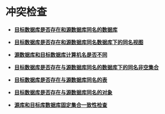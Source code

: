 # 冲突检查<a name="drs_11_0070"></a>

-   **[目标数据库是否存在和源数据库同名的数据库](目标数据库是否存在和源数据库同名的数据库.md)**  

-   **[目标数据库是否存在和源数据库同名数据库下的同名视图](目标数据库是否存在和源数据库同名数据库下的同名视图.md)**  

-   **[源数据库和目标数据库计算机名是否不同](源数据库和目标数据库计算机名是否不同.md)**  

-   **[目标数据库是否存在与源数据库同名的数据库下的同名非空集合](目标数据库是否存在与源数据库同名的数据库下的同名非空集合.md)**  

-   **[目标数据库是否存在与源数据库同名的表](目标数据库是否存在与源数据库同名的表.md)**  

-   **[目标数据库是否存在与源数据库同名的对象](目标数据库是否存在与源数据库同名的对象.md)**  

-   **[源库和目标库数据库固定集合一致性检查](源库和目标库数据库固定集合一致性检查.md)**  


